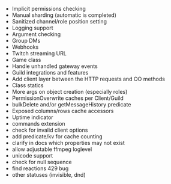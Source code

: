 - Implicit permissions checking
- Manual sharding (automatic is completed)
- Sanitized channel/role position setting
- Logging support
- Argument checking
- Group DMs
- Webhooks
- Twitch streaming URL
- Game class
- Handle unhandled gateway events
- Guild integrations and features
- Add client layer between the HTTP requests and OO methods
- Class statics
- More args on object creation (especially roles)
- PermissionOverwrite caches per Client/Guild
- bulkDelete and/or getMessageHistory predicate
- Exposed columns/rows cache accessors
- Uptime indicator
- commands extension
- check for invalid client options
- add predicate/kv for cache counting
- clarify in docs which properties may not exist
- allow adjustable ffmpeg loglevel
- unicode support
- check for null sequence
- find reactions 429 bug
- other statuses (invisible, dnd)
